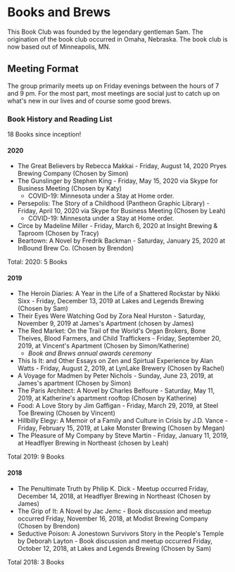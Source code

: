 # Books and Brews 
This Book Club was founded by the legendary gentleman Sam. The origination of the book club occurred in Omaha, Nebraska. The book club is now based out of Minneapolis, MN. 

## Meeting Format
The group primarily meets up on Friday evenings between the hours of 7 and 9 pm. For the most part, most meetings are social just to catch up on what's new in our lives and of course some good brews.

### Book History and Reading List
18 Books since inception! 

#### 2020
* The Great Believers by Rebecca Makkai - Friday, August 14, 2020 Pryes Brewing Company (Chosen by Simon)
* The Gunslinger by Stephen King - Friday, May 15, 2020 via Skype for Business Meeting (Chosen by Katy)
  * COVID-19: Minnesota under a Stay at Home order.
* Persepolis: The Story of a Childhood (Pantheon Graphic Library) - Friday, April 10, 2020 via Skype for Business Meeting (Chosen by Leah)
  * COVID-19: Minnesota under a Stay at Home order. 
* Circe by Madeline Miller - Friday, March 6, 2020 at Insight Brewing & Taproom (Chosen by Tracy)
* Beartown: A Novel by Fredrik Backman - Saturday, January 25, 2020 at InBound Brew Co. (Chosen by Brendon)

Total: 2020: 5 Books

#### 2019
* The Heroin Diaries: A Year in the Life of a Shattered Rockstar by Nikki Sixx - Friday, December 13, 2019 at Lakes and Legends Brewing (Chosen by Sam)
* Their Eyes Were Watching God by Zora Neal Hurston - Saturday, November 9, 2019 at James's Apartment (chosen by James)
* The Red Market: On the Trail of the World's Organ Brokers, Bone Theives, Blood Farmers, and Child Traffickers - Friday, September 20, 2019, at Vincent's Apartment (Chosen by Simon/Katherine) 
  * _Book and Brews annual awards ceremony_
* This Is It: and Other Essays on Zen and Spirtual Experience by Alan Watts - Friday, August 2, 2019, at LynLake Brewery (Chosen by Rachel)
* A Voyage for Madmen by Peter Nichols - Sunday, June 23, 2019, at James's apartment (Chosen by Simon)
* The Paris Architect: A Novel by Charles Belfoure - Saturday, May 11, 2019, at Katherine's apartment rooftop (Chosen by Katherine)
* Food: A Love Story by Jim Gaffigan - Friday, March 29, 2019, at Steel Toe Brewing (Chosen by Vincent)
* Hillbilly Elegy: A Memoir of a Family and Culture in Crisis by J.D. Vance - Friday, February 15, 2019, at Lake Monster Brewing (Chosen by Megan)
* The Pleasure of My Company by Steve Martin - Friday, January 11, 2019, at Headflyer Brewing in Northeast (chosen by Leah)

Total 2019: 9 Books

#### 2018
* The Penultimate Truth by Philip K. Dick - Meetup occurred Friday, December 14, 2018, at Headflyer Brewing in Northeast (Chosen by James)
* The Grip of It: A Novel by Jac Jemc - Book discussion and meetup occurred Friday, November 16, 2018, at Modist Brewing Company (Chosen by Brendon)
* Seductive Poison: A Jonestown Survivors Story in the People's Temple by Deborah Layton - Book discussion and meetup occurred Friday, October 12, 2018, at Lakes and Legends Brewing (Chosen by Sam)

Total 2018: 3 Books 




